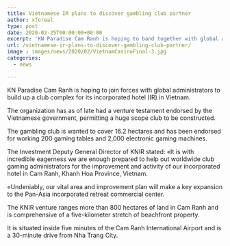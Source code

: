 ```yaml
---
title: Vietnamese IR plans to discover gambling club partner
author: xforeal 
type: post
date: 2020-02-25T00:00:00+00:00
excerpt: 'KN Paradise Cam Ranh is hoping to band together with global administrators to build up a gambling club complex for its coordinated retreat (IR) in Vietnam '
url: /vietnamese-ir-plans-to-discover-gambling-club-partner/
image : images/news/2020/02/VietnamCasinoFinal-3.jpg
categories:
  - news

---
```

<span style="font-weight: 400;">KN Paradise Cam Ranh is hoping to join forces with global administrators to build up a club complex for its incorporated hotel (IR) in Vietnam. </span>

<span style="font-weight: 400;">The organization has as of late had a venture testament endorsed by the Vietnamese government, permitting a huge scope club to be constructed. </span>

<span style="font-weight: 400;">The gambling club is wanted to cover 16.2 hectares and has been endorsed for working 200 gaming tables and 2,000 electronic gaming machines. </span>

<span style="font-weight: 400;">The Investment Deputy General Director of KNIR stated: &#171;It is with incredible eagerness we are enough prepared to help out worldwide club gaming administrators for the improvement and activity of our incorporated hotel in Cam Ranh, Khanh Hoa Province, Vietnam. </span>

<span style="font-weight: 400;">&#171;Undeniably, our vital area and improvement plan will make a key expansion to the Pan-Asia incorporated retreat commercial center. </span>

<span style="font-weight: 400;">The KNIR venture ranges more than 800 hectares of land in Cam Ranh and is comprehensive of a five-kilometer stretch of beachfront property. </span>

<span style="font-weight: 400;">It is situated inside five minutes of the Cam Ranh International Airport and is a 30-minute drive from Nha Trang City. </span>